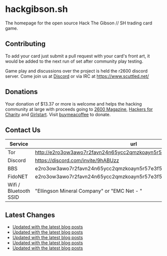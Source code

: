 # hackgibson.sh
The homepage for the open source Hack The Gibson // SH trading card game.


## Contributing

To add your card just submit a pull request with your card's front art, it would be added to the next run of set after community play testing.

Game play and discussions over the project is held the r2600 discord server. Come join us at [Discord](https://discord.com/invite/9hABUzz) or via IRC at https://www.scuttled.net/


## Donations

Your donation of $13.37 or more is welcome and helps the hacking community at large with proceeds going to [2600 Magazine](https://2600.com/), [Hackers for Charity](https://hackersforcharity.org) and [Girlstart](https://girlstart.org).  Visit [buymeacoffee](https://www.buymeacoffee.com/hackgibson.sh) to donate.


## Contact Us

Service | url
-|-
Tor | http://e2ro3ow3awo7r2favn24n65ycc2qmzkoayn5r57e3f56nvjwdcgg32ad.onion
Discord | https://discord.com/invite/9hABUzz
BBS | e2ro3ow3awo7r2favn24n65ycc2qmzkoayn5r57e3f56nvjwdcgg32ad.onion:23
FidoNET | e2ro3ow3awo7r2favn24n65ycc2qmzkoayn5r57e3f56nvjwdcgg32ad.onion:24554
Wifi / Bluetooth SSID | "Ellingson Mineral Company" or "EMC Net - <fidonet address>"

## Latest Changes
<!-- BLOG-POST-LIST:START -->
- [Updated with the latest blog posts](https://github.com/DFW2600/hackgibson.sh/commit/61c39dccb3a133faed75103d2fd500c79fa770fe)
- [Updated with the latest blog posts](https://github.com/DFW2600/hackgibson.sh/commit/46797fe3678c5d0497d4179d2a235feef4a3e3e4)
- [Updated with the latest blog posts](https://github.com/DFW2600/hackgibson.sh/commit/95296a158331af45ddfdb0cc148abe7ea9dbb0e0)
- [Updated with the latest blog posts](https://github.com/DFW2600/hackgibson.sh/commit/f519c1f63b4147a3801ede0e42d538d9c60c9581)
- [Updated with the latest blog posts](https://github.com/DFW2600/hackgibson.sh/commit/f620ed6dbab160ff6db083f13b7f240a328a5ead)
<!-- BLOG-POST-LIST:END -->
